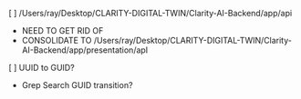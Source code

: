 [ ] /Users/ray/Desktop/CLARITY-DIGITAL-TWIN/Clarity-AI-Backend/app/api

- NEED TO GET RID OF
- CONSOLIDATE TO /Users/ray/Desktop/CLARITY-DIGITAL-TWIN/Clarity-AI-Backend/app/presentation/apI

[ ] UUID to GUID?

- Grep Search GUID transition?
